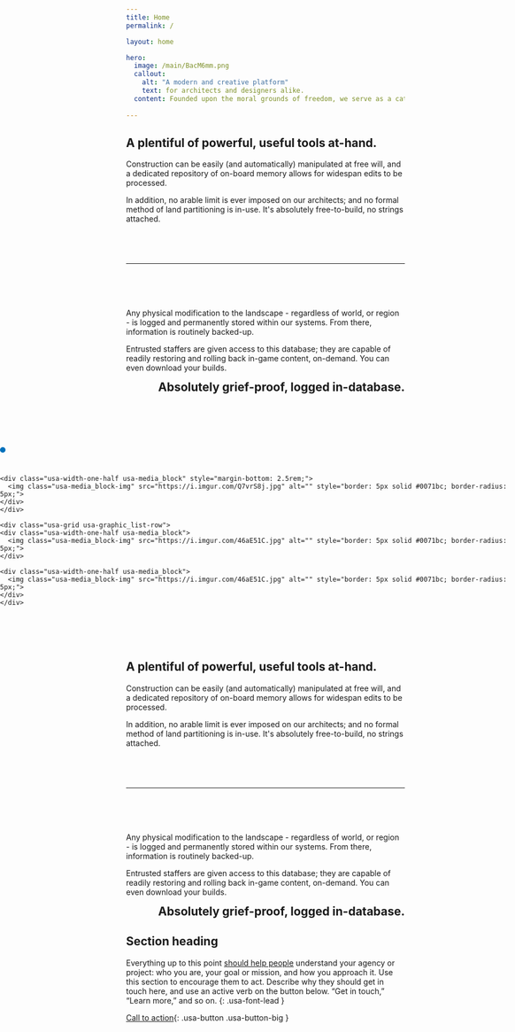 ```yaml
---
title: Home
permalink: /

layout: home

hero:
  image: /main/BacM6mm.png
  callout:
    alt: "A modern and creative platform"
    text: for architects and designers alike.
  content: Founded upon the moral grounds of freedom, we serve as a catalyst for architecture; and allow our members to function with minimal governance.
  
---
```


<section class="usa-grid usa-section" style="padding: 0;">
  <div class="usa-width-one-third">
    <h2>A plentiful of powerful, useful tools at-hand.</h2>
  </div>
  <div class="usa-width-two-thirds">
    <p>Construction can be easily (and automatically) manipulated at free will, and a dedicated repository of on-board memory allows for widespan edits to be processed.</p>
    <p>In addition, no arable limit is ever imposed on our architects; and no formal method of land partitioning is in-use. It's absolutely free-to-build, no strings attached.</p>
  </div>
</section>

<hr style="margin-top: 4.5rem; margin-bottom: 5rem;">

<section class="usa-grid usa-section" style="padding: 0;">
  <div class="usa-width-two-thirds">
    <p>Any physical modification to the landscape - regardless of world, or region - is logged and permanently stored within our systems. From there, information is routinely backed-up.</p>
    <p>Entrusted staffers are given access to this database; they are capable of readily restoring and rolling back in-game content, on-demand. You can even download your builds.</p>
  </div>
  <div class="usa-width-one-third" style="text-align: right;">
    <h2 style="margin-top: .5em;">Absolutely grief-proof, logged in-database.</h2>
  </div>
</section>

<section class="usa-section usa-section-dark usa-graphic_list" style="margin-top: 6rem; margin-bottom: 6rem; position: relative; width: 100vw; left: calc(-50vw + 50%);">
    <div class="usa-grid usa-graphic_list-row">
    <div class="usa-width-one-half usa-media_block" style="margin-bottom: 2.5rem;">
      <img class="usa-media_block-img" src="https://i.imgur.com/2vHloV4.jpg" alt="" style="border: 5px solid #0071bc; border-radius: 5px;">
    </div>
  
    <div class="usa-width-one-half usa-media_block" style="margin-bottom: 2.5rem;">
      <img class="usa-media_block-img" src="https://i.imgur.com/Q7vrS8j.jpg" alt="" style="border: 5px solid #0071bc; border-radius: 5px;">
    </div>
    </div>
  
    <div class="usa-grid usa-graphic_list-row">
    <div class="usa-width-one-half usa-media_block">
      <img class="usa-media_block-img" src="https://i.imgur.com/46aE51C.jpg" alt="" style="border: 5px solid #0071bc; border-radius: 5px;">
    </div>
    
    <div class="usa-width-one-half usa-media_block">
      <img class="usa-media_block-img" src="https://i.imgur.com/46aE51C.jpg" alt="" style="border: 5px solid #0071bc; border-radius: 5px;">
    </div>
    </div>  
</section>

<section class="usa-grid usa-section" style="padding: 0;">
  <div class="usa-width-one-third">
    <h2>A plentiful of powerful, useful tools at-hand.</h2>
  </div>
  <div class="usa-width-two-thirds">
    <p>Construction can be easily (and automatically) manipulated at free will, and a dedicated repository of on-board memory allows for widespan edits to be processed.</p>
    <p>In addition, no arable limit is ever imposed on our architects; and no formal method of land partitioning is in-use. It's absolutely free-to-build, no strings attached.</p>
  </div>
</section>

<hr style="margin-top: 4.5rem; margin-bottom: 5rem;">

<section class="usa-grid usa-section" style="padding: 0;">
  <div class="usa-width-two-thirds">
    <p>Any physical modification to the landscape - regardless of world, or region - is logged and permanently stored within our systems. From there, information is routinely backed-up.</p>
    <p>Entrusted staffers are given access to this database; they are capable of readily restoring and rolling back in-game content, on-demand. You can even download your builds.</p>
  </div>
  <div class="usa-width-one-third" style="text-align: right;">
    <h2 style="margin-top: .5em;">Absolutely grief-proof, logged in-database.</h2>
  </div>
</section>

## Section heading

Everything up to this point [should help people](javascript:void(0);) understand your agency or project: who you are, your goal or mission, and how you approach it. Use this section to encourage them to act. Describe why they should get in touch here, and use an active verb on the button below. “Get in touch,” “Learn more,” and so on.
{: .usa-font-lead }

[Call to action](#){: .usa-button .usa-button-big }
